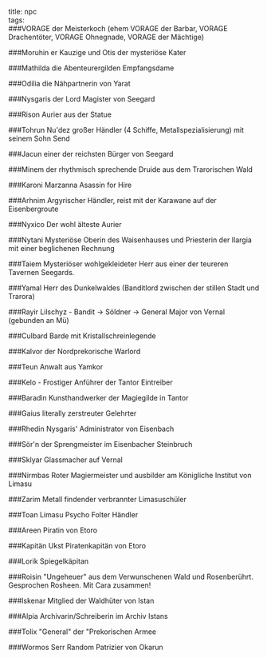 title: npc  
tags:   
###VORAGE
der Meisterkoch (ehem VORAGE der Barbar, VORAGE Drachentöter, VORAGE Ohnegnade, VORAGE der Mächtige)

###Moruhin
er Kauzige und Otis der mysteriöse Kater  

###Mathilda die Abenteurergilden
Empfangsdame  

###Odilia 
die Nähpartnerin von Yarat  

###Nysgaris der Lord
Magister von Seegard  

###Rison 
Aurier aus der Statue  

###Tohrun 
Nu'dez großer Händler (4 Schiffe, Metallspezialisierung) mit seinem Sohn Send  

###Jacun 
einer der reichsten Bürger von Seegard  

###Minem 
der rhythmisch sprechende Druide aus dem Trarorischen Wald  

###Karoni Marzanna 
Asassin for Hire
  
###Arhnim 
Argyrischer Händler, reist mit der Karawane auf der Eisenbergroute  

###Nyxico 
Der wohl älteste Aurier  

###Nytani 
Mysteriöse Oberin des Waisenhauses und Priesterin der Ilargia mit einer beglichenen Rechnung

###Taiem 
Mysteriöser wohlgekleideter Herr aus einer der teureren Tavernen Seegards.

###Yamal 
Herr des Dunkelwaldes (Banditlord zwischen der stillen Stadt und Trarora)

###Rayir Lilschyz - Bandit -> Söldner -> General
Major von Vernal (gebunden an Mü)

###Culbard 
Barde mit Kristallschreinlegende

###Kalvor 
der Nordprekorische Warlord

###Teun 
Anwalt aus Yamkor

###Kelo - Frostiger Anführer der Tantor
Eintreiber

###Baradin 
Kunsthandwerker der Magiegilde in Tantor

###Gaius 
literally zerstreuter Gelehrter

###Rhedin 
Nysgaris' Administrator von Eisenbach

###Sör'n 
der Sprengmeister im Eisenbacher Steinbruch

###Sklyar 
Glassmacher auf Vernal

###Nirmbas 
Roter Magiermeister und ausbilder am Königliche Institut von Limasu

###Zarim 
Metall findender verbrannter Limasuschüler

###Toan 
Limasu Psycho Folter Händler

###Areen 
Piratin von Etoro

###Kapitän Ukst 
Piratenkapitän von Etoro

###Lorik 
Spiegelkäpitan

###Roisin 
"Ungeheuer" aus dem Verwunschenen Wald und Rosenberührt. Gesprochen Rosheen. Mit Cara zusammen!

###Iskenar
Mitglied der Waldhüter von Istan

###Alpia
Archivarin/Schreiberin im Archiv Istans

###Tolix
"General" der "Prekorischen Armee

###Wormos Serr
Random Patrizier von Okarun